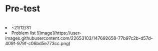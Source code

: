# Pre-test
<br>
<li> ~21/12/31 
<li> Problem list 
![image](https://user-images.githubusercontent.com/22653103/147692658-77b97c2b-d57d-409f-979f-c06bd5e773cc.png)
